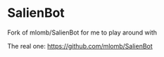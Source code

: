 # SalienBot

Fork of mlomb/SalienBot for me to play around with

The real one: https://github.com/mlomb/SalienBot
